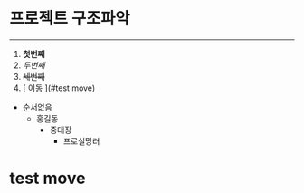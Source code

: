 # 프로젝트 구조파악

---

1. **첫번째**
1. _두번째_
1. ~~세번째~~
1. [ 이동 ](#test move)

- 순서없음
  - 홍길동
    - 중대장
      - 프로실망러

















# test move
